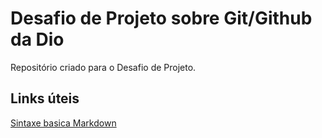 # Desafio de Projeto sobre Git/Github da Dio
Repositório criado para o Desafio de Projeto.

## Links úteis
[Sintaxe basica Markdown](https://www.markdownguide.org/basic-syntax/)
